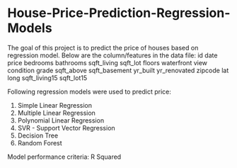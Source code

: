 # House-Price-Prediction-Regression-Models
The goal of this project is to predict the price of houses based on regression model. Below are the column/features in the data file:
id
date
price
bedrooms
bathrooms
sqft_living
sqft_lot
floors
waterfront
view
condition
grade
sqft_above
sqft_basement
yr_built
yr_renovated
zipcode
lat
long
sqft_living15
sqft_lot15

Following regression models were used to predict price:
1. Simple Linear Regression
2. Multiple Linear Regression
3. Polynomial Linear Regression
4. SVR - Support Vector Regression
5. Decision Tree
6. Random Forest

Model performance criteria: R Squared
